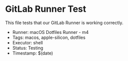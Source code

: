# GitLab Runner Test

This file tests that our GitLab Runner is working correctly.

- Runner: macOS Dotfiles Runner - m4
- Tags: macos, apple-silicon, dotfiles
- Executor: shell
- Status: Testing
- Timestamp: $(date)